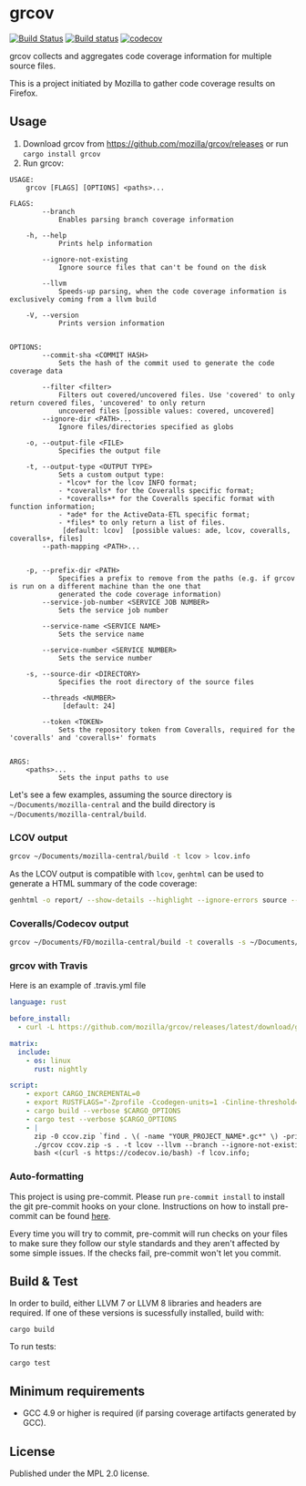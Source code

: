 # grcov

[![Build Status](https://travis-ci.org/mozilla/grcov.svg?branch=master)](https://travis-ci.org/mozilla/grcov)
[![Build status](https://ci.appveyor.com/api/projects/status/1957u00h26alxey2/branch/master?svg=true)](https://ci.appveyor.com/project/marco-c/grcov)
[![codecov](https://codecov.io/gh/mozilla/grcov/branch/master/graph/badge.svg)](https://codecov.io/gh/mozilla/grcov)

grcov collects and aggregates code coverage information for multiple source files.

This is a project initiated by Mozilla to gather code coverage results on Firefox.

## Usage

1. Download grcov from https://github.com/mozilla/grcov/releases or run ```cargo install grcov```
2. Run grcov:

```
USAGE:
    grcov [FLAGS] [OPTIONS] <paths>...

FLAGS:
        --branch
            Enables parsing branch coverage information

    -h, --help
            Prints help information

        --ignore-not-existing
            Ignore source files that can't be found on the disk

        --llvm
            Speeds-up parsing, when the code coverage information is exclusively coming from a llvm build

    -V, --version
            Prints version information


OPTIONS:
        --commit-sha <COMMIT HASH>
            Sets the hash of the commit used to generate the code coverage data

        --filter <filter>
            Filters out covered/uncovered files. Use 'covered' to only return covered files, 'uncovered' to only return
            uncovered files [possible values: covered, uncovered]
        --ignore-dir <PATH>...
            Ignore files/directories specified as globs

    -o, --output-file <FILE>
            Specifies the output file

    -t, --output-type <OUTPUT TYPE>
            Sets a custom output type:
            - *lcov* for the lcov INFO format;
            - *coveralls* for the Coveralls specific format;
            - *coveralls+* for the Coveralls specific format with function information;
            - *ade* for the ActiveData-ETL specific format;
            - *files* to only return a list of files.
             [default: lcov]  [possible values: ade, lcov, coveralls, coveralls+, files]
        --path-mapping <PATH>...


    -p, --prefix-dir <PATH>
            Specifies a prefix to remove from the paths (e.g. if grcov is run on a different machine than the one that
            generated the code coverage information)
        --service-job-number <SERVICE JOB NUMBER>
            Sets the service job number

        --service-name <SERVICE NAME>
            Sets the service name

        --service-number <SERVICE NUMBER>
            Sets the service number

    -s, --source-dir <DIRECTORY>
            Specifies the root directory of the source files

        --threads <NUMBER>
             [default: 24]

        --token <TOKEN>
            Sets the repository token from Coveralls, required for the 'coveralls' and 'coveralls+' formats


ARGS:
    <paths>...
            Sets the input paths to use
```

Let's see a few examples, assuming the source directory is `~/Documents/mozilla-central` and the build directory is `~/Documents/mozilla-central/build`.

### LCOV output

```sh
grcov ~/Documents/mozilla-central/build -t lcov > lcov.info
```

As the LCOV output is compatible with `lcov`, `genhtml` can be used to generate a HTML summary of the code coverage:
```sh
genhtml -o report/ --show-details --highlight --ignore-errors source --legend lcov.info
```

### Coveralls/Codecov output

```sh
grcov ~/Documents/FD/mozilla-central/build -t coveralls -s ~/Documents/FD/mozilla-central --token YOUR_COVERALLS_TOKEN > coveralls.json
```

### grcov with Travis

Here is an example of .travis.yml file
```YAML
language: rust

before_install:
  - curl -L https://github.com/mozilla/grcov/releases/latest/download/grcov-linux-x86_64.tar.bz2 | tar jxf -

matrix:
  include:
    - os: linux
      rust: nightly

script:
    - export CARGO_INCREMENTAL=0
    - export RUSTFLAGS="-Zprofile -Ccodegen-units=1 -Cinline-threshold=0 -Clink-dead-code -Coverflow-checks=off -Zno-landing-pads"
    - cargo build --verbose $CARGO_OPTIONS
    - cargo test --verbose $CARGO_OPTIONS
    - |
      zip -0 ccov.zip `find . \( -name "YOUR_PROJECT_NAME*.gc*" \) -print`;
      ./grcov ccov.zip -s . -t lcov --llvm --branch --ignore-not-existing --ignore-dir "/*" -o lcov.info;
      bash <(curl -s https://codecov.io/bash) -f lcov.info;
```

### Auto-formatting

This project is using pre-commit. Please run `pre-commit install` to install the git pre-commit hooks on your clone. Instructions on how to install pre-commit can be found [here](https://pre-commit.com/#install).

Every time you will try to commit, pre-commit will run checks on your files to make sure they follow our style standards and they aren't affected by some simple issues. If the checks fail, pre-commit won't let you commit.

## Build & Test

In order to build, either LLVM 7 or LLVM 8 libraries and headers are required. If one of these versions is sucessfully installed, build with:

```
cargo build
```

To run tests:
```
cargo test
```

## Minimum requirements

- GCC 4.9 or higher is required (if parsing coverage artifacts generated by GCC).

## License

Published under the MPL 2.0 license.
